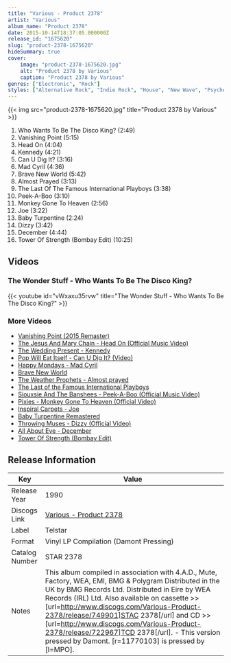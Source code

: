 ```yaml
---
title: "Various - Product 2378"
artist: "Various"
album_name: "Product 2378"
date: 2015-10-14T18:37:05.000000Z
release_id: "1675620"
slug: "product-2378-1675620"
hideSummary: true
cover:
    image: "product-2378-1675620.jpg"
    alt: "Product 2378 by Various"
    caption: "Product 2378 by Various"
genres: ["Electronic", "Rock"]
styles: ["Alternative Rock", "Indie Rock", "House", "New Wave", "Psychedelic Rock", "Goth Rock"]
---
```


{{< img src="product-2378-1675620.jpg" title="Product 2378 by Various" >}}

<!-- section break -->

1. Who Wants To Be The Disco King? (2:49)
2. Vanishing Point (5:15)
3. Head On (4:04)
4. Kennedy (4:21)
5. Can U Dig It? (3:16)
6. Mad Cyril (4:36)
7. Brave New World (5:42)
8. Almost Prayed (3:13)
9. The Last Of The Famous International Playboys (3:38)
10. Peek-A-Boo (3:10)
11. Monkey Gone To Heaven (2:56)
12. Joe (3:22)
13. Baby Turpentine (2:24)
14. Dizzy (3:42)
15. December (4:44)
16. Tower Of Strength (Bombay Edit) (10:25)

<!-- section break -->




## Videos
### The Wonder Stuff - Who Wants To Be The Disco King?
{{< youtube id="vWxaxu35rvw" title="The Wonder Stuff - Who Wants To Be The Disco King?" >}}<br>

### More Videos

- [Vanishing Point (2015 Remaster)](https://www.youtube.com/watch?v=aWuNzXttLVE)
- [The Jesus And Mary Chain - Head On (Official Music Video)](https://www.youtube.com/watch?v=eGp47YwDZ48)
- [The Wedding Present - Kennedy](https://www.youtube.com/watch?v=PuNYyNqCSSg)
- [Pop Will Eat Itself - Can U Dig It? (Video)](https://www.youtube.com/watch?v=36nWNAvtwrw)
- [Happy Mondays - Mad Cyril](https://www.youtube.com/watch?v=V-8QrkVRf10)
- [Brave New World](https://www.youtube.com/watch?v=FxuOiUP_2Ag)
- [The Weather Prophets - Almost prayed](https://www.youtube.com/watch?v=ps6EiahbLQA)
- [The Last of the Famous International Playboys](https://www.youtube.com/watch?v=z-kXRbWwh6s)
- [Siouxsie And The Banshees - Peek-A-Boo (Official Music Video)](https://www.youtube.com/watch?v=gGH_16SICL0)
- [Pixies - Monkey Gone To Heaven (Official Video)](https://www.youtube.com/watch?v=EHC9HE7vazI)
- [Inspiral Carpets - Joe](https://www.youtube.com/watch?v=BsK76tTEeFU)
- [Baby Turpentine Remastered](https://www.youtube.com/watch?v=3f7x14AmliU)
- [Throwing Muses - Dizzy (Official Video)](https://www.youtube.com/watch?v=eGELjc66kFs)
- [All About Eve - December](https://www.youtube.com/watch?v=mZ15nDrekTU)
- [Tower Of Strength (Bombay Edit)](https://www.youtube.com/watch?v=owjzPHBabI4)


## Release Information
|  Key           | Value                                                |
| ---------------| ---------------------------------------------------- |
| Release Year   | 1990                                   |
| Discogs Link   | [Various - Product 2378](https://www.discogs.com/release/1675620-Various-Product-2378) |
| Label          | Telstar |
| Format         | Vinyl LP Compilation (Damont Pressing) |
| Catalog Number | STAR 2378 |
| Notes | This album compiled in association with 4.A.D., Mute, Factory, WEA, EMI, BMG & Polygram  Distributed in the UK by BMG Records Ltd. Distributed in Eire by WEA Records (IRL) Ltd.  Also available on cassette >> [url=http://www.discogs.com/Various-Product-2378/release/749901]STAC 2378[/url] and CD >> [url=http://www.discogs.com/Various-Product-2378/release/722967]TCD 2378[/url]. - This version pressed by Damont. [r=11770103] is pressed by [l=MPO]. |